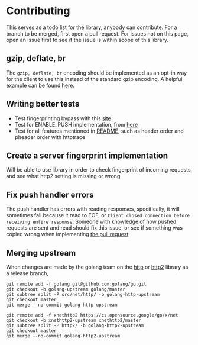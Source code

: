 # Contributing
This serves as a todo list for the library, anybody can contribute. For a branch to be merged, first open a pull request. For issues not on this page, open an issue first to see if the issue is within scope of this library.

## gzip, deflate, br
The `gzip, deflate, br` encoding should be implemented as an opt-in way for the client to use this instead of the standard gzip encoding. A helpful example can be found [here](https://play.golang.org/p/80HukFxfs4).

## Writing better tests
* Test fingerprinting bypass with this [site](https://privacycheck.sec.lrz.de/passive/fp_h2/fp_http2.html#fpDemoHttp2)
* Test for ENABLE_PUSH implementation, from [here](https://go-review.googlesource.com/c/net/+/181497/)
* Test for all features mentioned in [README](README.md), such as header order and pheader order with httptrace

## Create a server fingerprint implementation
Will be able to use library in order to check fingerprint of incoming requests, and see what http2 setting is missing or wrong

## Fix push handler errors
The push handler has errors with reading responses, specifically, it will sometimes fail because it read to EOF, or `Client closed connection before receiving entire response`. Someone with knowledge of how pushed requests are sent and read should fix this issue, or see if something was copied wrong when implementing [the pull request](https://go-review.googlesource.com/c/net/+/181497/)

## Merging upstream
When changes are made by the golang team on the [http]() or [http2](https://pkg.go.dev/golang.org/x/net/http2) library as a release branch,  
```
git remote add -f golang git@github.com:golang/go.git
git checkout -b golang-upstream golang/master
git subtree split -P src/net/http/ -b golang-http-upstream
git checkout master
git merge --no-commit golang-http-upstream
```
```
git remote add -f xnethttp2 https://cs.opensource.google/go/x/net
git checkout -b xnethttp2-upstream xnethttp2/master
git subtree split -P http2/ -b golang-http2-upstream
git checkout master
git merge --no-commit golang-http2-upstream
```
